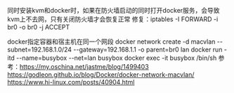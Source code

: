 同时安装kvm和docker时，如果在防火墙启动的同时打开docker服务，会导致kvm上不去网，只有关闭防火墙才会恢复正常
修复：iptables -I FORWARD -i br0 -o br0 -j ACCEPT

docker指定容器和宿主机在同一个网段
docker network create -d macvlan --subnet=192.168.1.0/24 --gateway=192.168.1.1 -o parent=br0 lan
docker run -itd --name=busybox --net=lan busybox
docker exec -it busybox /bin/sh
参考：https://my.oschina.net/jastme/blog/1499403
https://godleon.github.io/blog/Docker/docker-network-macvlan/
https://www.hi-linux.com/posts/40904.html


